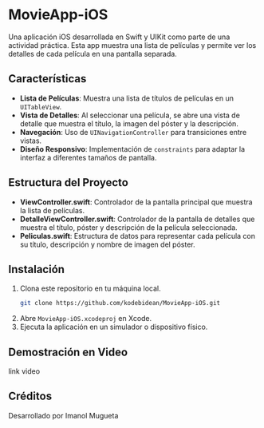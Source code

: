 # MovieApp-iOS

Una aplicación iOS desarrollada en Swift y UIKit como parte de una 
actividad práctica. Esta app muestra una lista de películas y permite ver 
los detalles de cada película en una pantalla separada.

## Características

- **Lista de Películas**: Muestra una lista de títulos de películas en un 
`UITableView`.
- **Vista de Detalles**: Al seleccionar una película, se abre una vista de 
detalle que muestra el título, la imagen del póster y la descripción.
- **Navegación**: Uso de `UINavigationController` para transiciones entre 
vistas.
- **Diseño Responsivo**: Implementación de `constraints` 
para adaptar la interfaz a diferentes tamaños de pantalla.

## Estructura del Proyecto

- **ViewController.swift**: Controlador de la pantalla principal que 
muestra la lista de películas.
- **DetalleViewController.swift**: Controlador de la pantalla de detalles 
que muestra el título, póster y descripción de la película seleccionada.
- **Peliculas.swift**: Estructura de datos para representar cada película 
con su título, descripción y nombre de imagen del póster.

## Instalación

1. Clona este repositorio en tu máquina local.
    ```bash
    git clone https://github.com/kodebidean/MovieApp-iOS.git
    ```
2. Abre `MovieApp-iOS.xcodeproj` en Xcode.
3. Ejecuta la aplicación en un simulador o dispositivo físico.


## Demostración en Video

link video

## Créditos

Desarrollado por Imanol Mugueta
